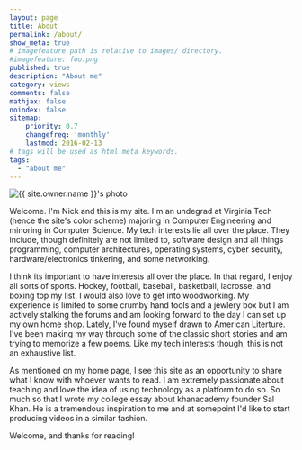 ```yaml
---
layout: page
title: About
permalink: /about/
show_meta: true
# imagefeature path is relative to images/ directory.
#imagefeature: foo.png
published: true
description: "About me"
category: views
comments: false
mathjax: false
noindex: false
sitemap:
    priority: 0.7
    changefreq: 'monthly'
    lastmod: 2016-02-13
# tags will be used as html meta keywords.    
tags:
  - "about me"
---
```


<div class="post-author text-center">                       
            <img src="{{ site.urlimg }}{{ site.owner.avatar }}" alt="{{ site.owner.name }}'s photo" itemprop="image" class="post-avatar img-rectangle img-responsive"/> 
<span class="social-icons" style="padding-top: 10px; padding-bottom: 1px;">
<a href="{{ site.url }}/cv" title="Curriculum Vitae" class="social-icons"><i class="iconm iconm-profile" style="vertical-align: top;"></i></a>
<a href="{{ site.url }}/about/publications/" class="social-icons" title="Publications"><i class="iconm iconm-file-pdf"></i></a>
<a href="{{ site.owner.linkedin }}" class="social-icons" title="LinkedIn profile"><i class="iconm iconm-linkedin2"></i></a>
</span>
</div>

Welcome. I'm Nick and this is my site. I'm an undegrad at Virginia Tech (hence the site's color scheme)
majoring in Computer Engineering and minoring in Computer Science. My tech interests lie all over the place. They
include, though definitely are not limited to, software design and all things programming,
computer architectures, operating systems, cyber security, hardware/electronics tinkering, and some networking.


I think its important to have interests all over the place. In that regard, I enjoy
all sorts of sports. Hockey, football, baseball, basketball, lacrosse, and boxing top my list.
I would also love to get into woodworking. My experience is limited to some crumby hand tools
and a jewlery box but I am actively stalking the forums and am looking forward to 
the day I can set up my own home shop. Lately, I've found myself drawn to American Literture.
I've been making my way through some of the classic short stories and am trying to memorize
a few poems. Like my tech interests though, this is not an exhaustive list.


As mentioned on my home page, I see this site as an opportunity to share what I know with
whoever wants to read. I am extremely passionate about teaching and love the idea of
using technology as a platform to do so. So much so that I wrote my college essay about
khanacademy founder Sal Khan. He is a tremendous inspiration to me and at somepoint I'd
like to start producing videos in a similar fashion.

Welcome, and thanks for reading!
